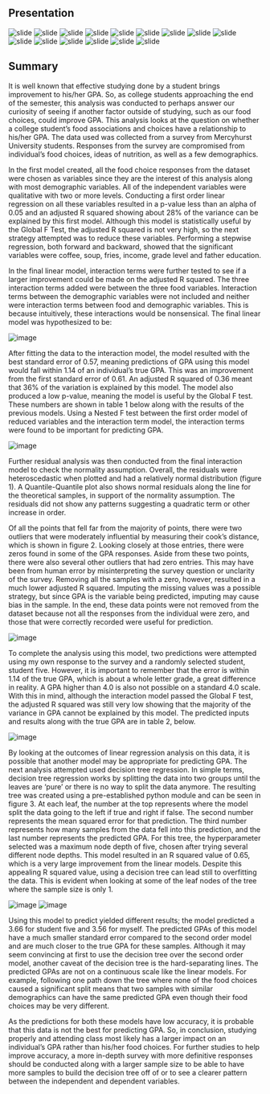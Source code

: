 ## Presentation

![slide](food.png)
![slide](food%20(1).png)
![slide](food%20(2).png)
![slide](food%20(3).png)
![slide](food%20(4).png)
![slide](food%20(5).png)
![slide](food%20(6).png)
![slide](food%20(7).png)
![slide](food%20(8).png)
![slide](food%20(9).png)
![slide](food%20(10).png)
![slide](food%20(11).png)
![slide](food%20(12).png)
![slide](food%20(13).png)
![slide](food%20(14).png)

## Summary
It is well known that effective studying done by a student brings improvement to his/her GPA.  So, as college students approaching the end of the semester, this analysis was conducted to perhaps answer our curiosity of seeing if another factor outside of studying, such as our food choices, could improve GPA. This analysis looks at the question on whether a college student’s food associations and choices have a relationship to his/her GPA. The data used was collected from a survey from Mercyhurst University students.  Responses from the survey are compromised from individual’s food choices, ideas of nutrition, as well as a few demographics.  

In the first model created, all the food choice responses from the dataset were chosen as variables since they are the interest of this analysis along with most demographic variables.  All of the independent variables were qualitative with two or more levels.  Conducting a first order linear regression on all these variables resulted in a p-value less than an alpha of 0.05 and an adjusted R squared showing about 28% of the variance can be explained by this first model.  Although this model is statistically useful by the Global F Test, the adjusted R squared is not very high, so the next strategy attempted was to reduce these variables.  Performing a stepwise regression, both forward and backward, showed that the significant variables were coffee, soup, fries, income, grade level and father education.

In the final linear model, interaction terms were further tested to see if a larger improvement could be made on the adjusted R squared.  The three interaction terms added were between the three food variables.  Interaction terms between the demographic variables were not included and neither were interaction terms between food and demographic variables.  This is because intuitively, these interactions would be nonsensical. The final linear model was hypothesized to be:

![image](equation.png)

After fitting the data to the interaction model, the model resulted with the best standard error of 0.57, meaning predictions of GPA using this model would fall within 1.14 of an individual’s true GPA. This was an improvement from the first standard error of 0.61.  An adjusted R squared of 0.36 meant that 36% of the variation is explained by this model.  The model also produced a low p-value, meaning the model is useful by the Global F test.  These numbers are shown in table 1 below along with the results of the previous models. Using a Nested F test between the first order model of reduced variables and the interaction term model, the interaction terms were found to be important for predicting GPA. 

![image](table.png)

Further residual analysis was then conducted from the final interaction model to check the normality assumption.  Overall, the residuals were heteroscedastic when plotted and had a relatively normal distribution (figure 1).  A Quantile-Quantile plot also shows normal residuals along the line for the theoretical samples, in support of the normality assumption. The residuals did not show any patterns suggesting a quadratic term or other increase in order. 

Of all the points that fell far from the majority of points, there were two outliers that were moderately influential by measuring their cook’s distance, which is shown in figure 2.  Looking closely at those entries, there were zeros found in some of the GPA responses.  Aside from these two points, there were also several other outliers that had zero entries.  This may have been from human error by misinterpreting the survey question or unclarity of the survey.  Removing all the samples with a zero, however, resulted in a much lower adjusted R squared.  Imputing the missing values was a possible strategy, but since GPA is the variable being predicted, imputing may cause bias in the sample. In the end, these data points were not removed from the dataset because not all the responses from the individual were zero, and those that were correctly recorded were useful for prediction. 

![image](residuals.png)

To complete the analysis using this model, two predictions were attempted using my own response to the survey and a randomly selected student, student five.  However, it is important to remember that the error is within 1.14 of the true GPA, which is about a whole letter grade, a great difference in reality.  A GPA higher than 4.0 is also not possible on a standard 4.0 scale. With this in mind, although the interaction model passed the Global F test, the adjusted R squared was still very low showing that the majority of the variance in GPA cannot be explained by this model.  The predicted inputs and results along with the true GPA are in table 2, below.

![image](table2.png)

By looking at the outcomes of linear regression analysis on this data, it is possible that another model may be appropriate for predicting GPA.  The next analysis attempted used decision tree regression.  In simple terms, decision tree regression works by splitting the data into two groups until the leaves are ‘pure’ or there is no way to split the data anymore.  The resulting tree was created using a pre-established python module and can be seen in figure 3.  At each leaf, the number at the top represents where the model split the data going to the left if true and right if false.  The second number represents the mean squared error for that prediction. The third number represents how many samples from the data fell into this prediction, and the last number represents the predicted GPA. For this tree, the hyperparameter selected was a maximum node depth of five, chosen after trying several different node depths.  This model resulted in an R squared value of 0.65, which is a very large improvement from the linear models.  Despite this appealing R squared value, using a decision tree can lead still to overfitting the data. This is evident when looking at some of the leaf nodes of the tree where the sample size is only 1.

![image](tree.png)
![image](tree_desc.png)

Using this model to predict yielded different results; the model predicted a 3.66 for student five and 3.56 for myself. The predicted GPAs of this model have a much smaller standard error compared to the second order model and are much closer to the true GPA for these samples.  Although it may seem convincing at first to use the decision tree over the second order model, another caveat of the decision tree is the hard-separating lines.  The predicted GPAs are not on a continuous scale like the linear models.  For example, following one path down the tree where none of the food choices caused a significant split means that two samples with similar demographics can have the same predicted GPA even though their food choices may be very different.

As the predictions for both these models have low accuracy, it is probable that this data is not the best for predicting GPA.  So, in conclusion, studying properly and attending class most likely has a larger impact on an individual’s GPA rather than his/her food choices.  For further studies to help improve accuracy, a more in-depth survey with more definitive responses should be conducted along with a larger sample size to be able to have more samples to build the decision tree off of or to see a clearer pattern between the independent and dependent variables.

